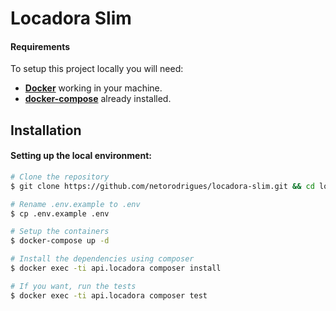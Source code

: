 # Locadora Slim

#### Requirements

To setup this project locally you will need:

- **[Docker](https://www.docker.com/)** working in your machine.
- **[docker-compose](https://docs.docker.com/compose/)** already installed.

## Installation

#### Setting up the local environment:

```bash
# Clone the repository
$ git clone https://github.com/netorodrigues/locadora-slim.git && cd locadora-slim

# Rename .env.example to .env
$ cp .env.example .env

# Setup the containers
$ docker-compose up -d

# Install the dependencies using composer
$ docker exec -ti api.locadora composer install

# If you want, run the tests
$ docker exec -ti api.locadora composer test
```